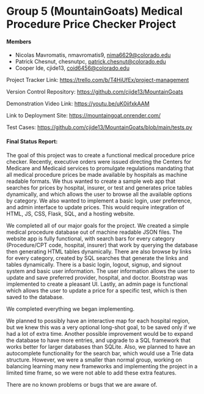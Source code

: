 # Group 5 (MountainGoats) Medical Procedure Price Checker Project
#### Members
- Nicolas Mavromatis, nmavromatis9, nima6629@colorado.edu
- Patrick Chesnut, chesnutpc, patrick.chesnut@colorado.edu
- Cooper Ide, cjide13, coid6456@colorado.edu

Project Tracker Link: https://trello.com/b/T4HiUfEx/project-management

Version Control Repository: https://github.com/cjide13/MountainGoats

Demonstration Video Link: https://youtu.be/uK0iifxkAAM

Link to Deployment Site: https://mountaingoat.onrender.com/

Test Cases: https://github.com/cjide13/MountainGoats/blob/main/tests.py

#### Final Status Report:

The goal of this project was to create a functional medical procedure price checker. Recently, executive orders were issued directing the Centers for Medicare and Medicaid services to promulgate regulations mandating that all medical procedure prices be made available by hospitals as machine readable formats. We thus wanted to create a sample web app that searches for prices by hospital, insurer, or test and generates price tables dynamically, and which allows the user to browse all the available options by category. We also wanted to implement a basic login, user preference, and admin interface to update prices. This would require integration of HTML, JS, CSS, Flask, SQL, and a hosting website. 

We completed all of our major goals for the project. We created a simple medical procedure database out of machine readable JSON files. The website app is fully functional, with search bars for every category (Procedure/CPT code, hospital, insurer) that work by querying the database then generating HTML tables dynamically. There are also browse by links for every category, created by SQL searches that generate the links and tables dynamically. There is a basic login, logout, signup, and signout system and basic user information. The user information allows the user to update and save preferred provider, hospital, and doctor.  Bootstrap was implemented to create a pleasant UI. Lastly, an admin page is functional which allows the user to update a price for a specific test, which is then saved to the database.

We completed everything we began implementing.

We planned to possibly have an interactive map for each hospital region, but we knew this was a very optional long-shot goal, to be saved only if we had a lot of extra time. Another possible improvement would be to expand the database to have more entries, and upgrade to a SQL framework that works better for larger databases than SQLite. Also, we planned to have an autocomplete functionality for the search bar, which would use a Trie data structure. However, we were a smaller than normal group, working on balancing learning many new frameworks and implementing the project in a limited time frame, so we were not able to add these extra features.

There are no known problems or bugs that we are aware of. 
